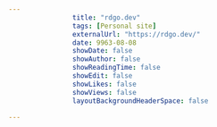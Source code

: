 ---
                title: "rdgo.dev"
                tags: [Personal site]
                externalUrl: "https://rdgo.dev/"
                date: 9963-08-08
                showDate: false
                showAuthor: false
                showReadingTime: false
                showEdit: false
                showLikes: false
                showViews: false
                layoutBackgroundHeaderSpace: false
                ---
